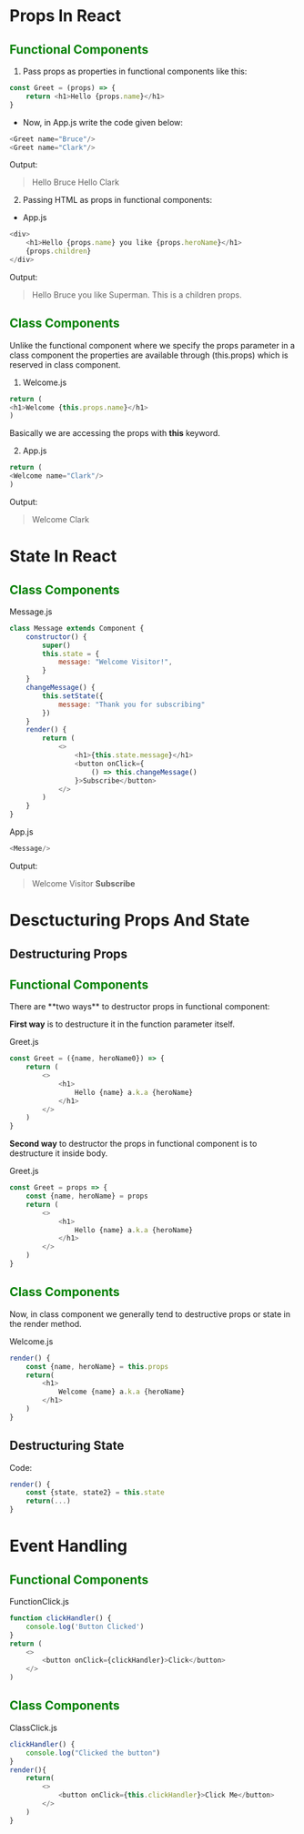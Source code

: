 # Props In React
 <h2 style="color:green;"> Functional Components </h2>
 
1. Pass props as properties in functional components like this:

```javascript
const Greet = (props) => {
    return <h1>Hello {props.name}</h1>
}
```

* Now, in App.js write the code given below:
```javascript
<Greet name="Bruce"/>
<Greet name="Clark"/>
```

Output:
> Hello Bruce
> Hello Clark

2. Passing HTML as props in functional components:
* App.js
```javascript
<div>
    <h1>Hello {props.name} you like {props.heroName}</h1>
    {props.children}
</div>
```

Output:
> Hello Bruce you like Superman.
> This is a children props.

 <h2 style="color:green;"> Class Components </h2>
Unlike the functional component where we specify the props parameter in a class component the properties are available through (this.props) which is reserved in class component.

1. Welcome.js
```javascript
return (
<h1>Welcome {this.props.name}</h1>
)
```

Basically we are accessing the props with **this** keyword.

2. App.js
```javascript
return (
<Welcome name="Clark"/>
)
```

Output:
> Welcome Clark

# State In React
 <h2 style="color:green;"> Class Components </h2>
 
Message.js

```javascript
class Message extends Component {
    constructor() {
        super()
        this.state = {
            message: "Welcome Visitor!",
        }
    }
    changeMessage() {
        this.setState({
            message: "Thank you for subscribing"
        })
    }
    render() {
        return (
            <>
                <h1>{this.state.message}</h1>
                <button onClick={
                    () => this.changeMessage()
                }>Subscribe</button>
            </>
        )
    }
}
```

App.js
```js
<Message/>
```

Output:
> Welcome Visitor
> **Subscribe**

# Desctucturing Props And State

## Destructuring Props
 <h2 style="color:green;"> Functional Components </h2>
There are **two ways** to destructor props in functional component:

**First way** is to destructure it in the function parameter itself.

Greet.js
```js
const Greet = ({name, heroName0}) => {
	return (
		<>
			<h1>
				Hello {name} a.k.a {heroName}
			</h1>
		</>
	)
}
```

**Second way** to destructor the props in functional component is to destructure it inside body.

Greet.js
```js
const Greet = props => {
	const {name, heroName} = props
	return (
		<>
			<h1>
				Hello {name} a.k.a {heroName}
			</h1>	
		</>
	)
}
```

 <h2 style="color:green;"> Class Components </h2>
Now, in class component we generally tend to destructive props or state in the render method.

Welcome.js
```js
render() {
	const {name, heroName} = this.props
	return(
		<h1>
			Welcome {name} a.k.a {heroName} 
		</h1>
	)
}
```

## Destructuring State

Code:
```js
render() {
	const {state, state2} = this.state
	return(...)
}
```

# Event Handling

 <h2 style="color:green;"> Functional Components </h2>
FunctionClick.js

```js
function clickHandler() {
	console.log('Button Clicked')
}
return (
	<>
		<button onClick={clickHandler}>Click</button>
	</>
)
```

 <h2 style="color:green;"> Class Components </h2>
ClassClick.js

```js
clickHandler() {
	console.log("Clicked the button")
}
render(){
	return(
		<>
			<button onClick={this.clickHandler}>Click Me</button>
		</>
	)
}
```
